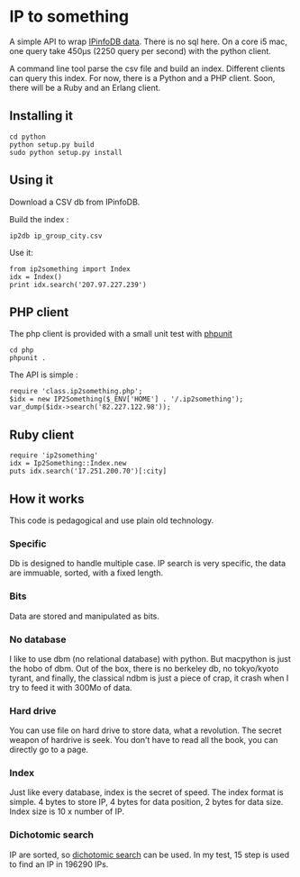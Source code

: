 IP to something
===============

A simple API to wrap [IPinfoDB data](http://ipinfodb.com/ip_database.php). There is no sql here.
On a core i5 mac, one query take 450µs (2250 query per second) with the python client.

A command line tool parse the csv file and build an index. Different clients can query this index.
For now, there is a Python and a PHP client. Soon, there will be a Ruby and an Erlang client.

Installing it
----------

	cd python
	python setup.py build
	sudo python setup.py install

Using it
--------

Download a CSV db from IPinfoDB.

Build the index :

	ip2db ip_group_city.csv

Use it:

	from ip2something import Index
	idx = Index()
	print idx.search('207.97.227.239')

PHP client
----------

The php client is provided with a small unit test with [phpunit](http://www.phpunit.de/)

	cd php
	phpunit .

The API is simple :

	require 'class.ip2something.php';
	$idx = new IP2Something($_ENV['HOME'] . '/.ip2something');
	var_dump($idx->search('82.227.122.98'));

Ruby client
-----------

	require 'ip2something'
	idx = Ip2Something::Index.new
	puts idx.search('17.251.200.70')[:city]

How it works
------------

This code is pedagogical and use plain old technology.

### Specific
Db is designed to handle multiple case. IP search is very specific, the data are immuable, sorted, with a fixed length.

### Bits
Data are stored and manipulated as bits.

### No database
I like to use dbm (no relational database) with python. But macpython is just the hobo of dbm.
Out of the box, there is no berkeley db, no tokyo/kyoto tyrant, and finally, the classical ndbm is just a piece of crap, it crash when I try to feed it with 300Mo of data.

### Hard drive
You can use file on hard drive to store data, what a revolution. The secret weapon of hardrive is seek. You don't have to read all the book, you can directly go to a page.

### Index
Just like every database, index is the secret of speed. The index format is simple.
4 bytes to store IP, 4 bytes for data position, 2 bytes for data size. Index size is 10 x number of IP.

### Dichotomic search
IP are sorted, so [dichotomic search](http://en.wikipedia.org/wiki/Dichotomic_search) can be used. In my test, 15 step is used to find an IP in 196290 IPs.